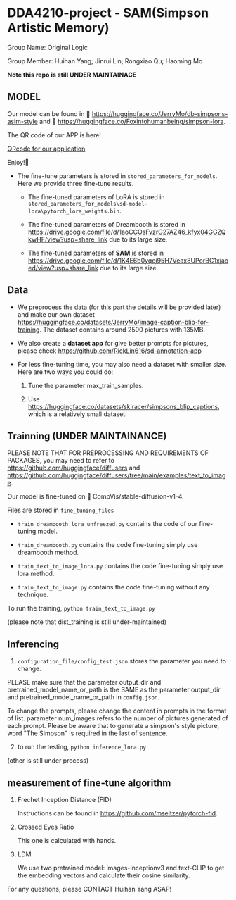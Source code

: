 # DDA4210-project - SAM(Simpson Artistic Memory)

Group Name: Original Logic

Group Member: Huihan Yang; Jinrui Lin; Rongxiao Qu; Haoming Mo

**Note this repo is still UNDER MAINTAINACE**

## MODEL 

Our model can be found in 🤗 https://huggingface.co/JerryMo/db-simpsons-asim-style and 🤗 https://huggingface.co/Foxintohumanbeing/simpson-lora. 

The QR code of our APP is here!

[QRcode for our application](APP_QR.png)

Enjoy!👋

* The fine-tune parameters is stored in `stored_parameters_for_models`. Here we provide three fine-tune results. 

    * The fine-tuned parameters of LoRA is stored in `stored_parameters_for_models\sd-model-lora\pytorch_lora_weights.bin`.

    * The fine-tuned parameters of Dreambooth is stored in https://drive.google.com/file/d/1aoCCOsFvzrG27AZ46_kfyx04GGZQkwHF/view?usp=share_link due to its large size.

    * The fine-tuned parameters of **SAM** is stored in https://drive.google.com/file/d/1K4E6b0yqoj95H7Veax8UPorBC1xjaoed/view?usp=share_link due to its large size.


## Data 

* We preprocess the data (for this part the details will be provided later) and make our own dataset https://huggingface.co/datasets/JerryMo/image-caption-blip-for-training. The dataset contains around 2500 pictures with 135MB.

* We also create a **dataset app** for give better prompts for pictures, please check https://github.com/RickLin616/sd-annotation-app

* For less fine-tuning time, you may also need a dataset with smaller size. Here are two ways you could do:
    
    1. Tune the parameter max_train_samples.

    2. Use https://huggingface.co/datasets/skiracer/simpsons_blip_captions, which is a relatively small dataset.


## Trainning (UNDER MAINTAINANCE)

PLEASE NOTE THAT FOR PREPROCESSING AND REQUIREMENTS OF PACKAGES, you may need to refer to https://github.com/huggingface/diffusers and https://github.com/huggingface/diffusers/tree/main/examples/text_to_image. 

Our model is fine-tuned on 🤗 CompVis/stable-diffusion-v1-4.

Files are stored in `fine_tuning_files`

*  `train_dreambooth_lora_unfreezed.py` contains the code of our fine-tuning model.

*  `train_dreambooth.py` contains the code fine-tuning simply use dreambooth method.

*  `train_text_to_image_lora.py` contains the code fine-tuning simply use lora method.

*  `train_text_to_image.py` contains the code fine-tuning without any technique.


To run the training, `python train_text_to_image.py` 

(please note that dist_training is still under-maintained)

## Inferencing

1. `configuration_file/config_test.json` stores the parameter you need to change. 

PLEASE make sure that the parameter output_dir and pretrained_model_name_or_path is the SAME as the parameter output_dir and pretrained_model_name_or_path in `config.json`. 

To change the prompts, please change the content in prompts in the format of list. parameter num_images refers to the number of pictures generated of each prompt. Please be aware that to generate a simpson's style picture, word "The Simpson" is required in the last of sentence. 

2. to run the testing, `python inference_lora.py`

(other is still under process)

## measurement of fine-tune algorithm

1. Frechet Inception Distance (FID)

    Instructions can be found in https://github.com/mseitzer/pytorch-fid.

2. Crossed Eyes Ratio

    This one is calculated with hands.

3. LDM
    
    We use two pretrained model: images-Inceptionv3 and text-CLIP to get the embedding vectors and calculate their cosine similarity.



For any questions, please CONTACT Huihan Yang ASAP!
